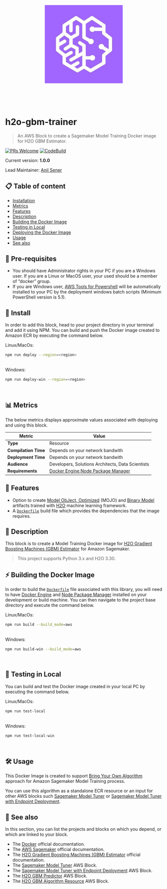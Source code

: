 <br /><br /><br /><br />
<p align="center">
  <img width="250" src="assets/icon.jpg" />
</p><br /><br /><br />

# h2o-gbm-trainer
> An AWS Block to create a Sagemaker Model Training Docker image for H2O GBM Estimator.

[![PRs Welcome](https://img.shields.io/badge/PRs-welcome-brightgreen.svg?style=flat-square)](contributing.md)
[![CodeBuild](https://s3-us-west-2.amazonaws.com/codefactory-us-west-2-prod-default-build-badges/passing.svg)](https://s3-us-west-2.amazonaws.com/codefactory-us-west-2-prod-default-build-badges/passing.svg)

Current version: **1.0.0**

Lead Maintainer: [Anil Sener](mailto:senera@amazon.com)

## 📋 Table of content

 - [Installation](#-install)
 - [Metrics](#-metrics)
 - [Features](#-features)
 - [Description](#-description)
 - [Building the Docker Image](#-building-the-docker-image)
 - [Testing in Local](#-testing-in-local)
 - [Deploying the Docker Image](#-deploying-the-docker-image)
 - [Usage](#-usage)
 - [See also](#-see-also)

## 🎒 Pre-requisites

 - You should have Administrator rights in your PC if you are a Windows user. If you are a Linux or MacOS user, your used should be a member of “docker” group.
 - If you are Windows user, [AWS Tools for Powershell](https://docs.aws.amazon.com/powershell/latest/userguide/pstools-getting-set-up-windows.html) will be automatically installed to your PC by the deployment windows batch scripts (Minimum PowerShell version is 5.1).

## 🚀 Install

In order to add this block, head to your project directory in your terminal and add it using NPM.
You can build and push the Docker image created to Amazon ECR by executing the command below.

<summary>Linux/MacOs:</summary>

```sh
npm run deploy --region=<region>
```
<br />

<summary>Windows:</summary>

```sh
npm run deploy-win --region=<region>
```
<br />

## 📊 Metrics

The below metrics displays approximate values associated with deploying and using this block.

Metric | Value
------ | ------
**Type** | Resource
**Compilation Time** | Depends on your network bandwith
**Deployment Time** | Depends on your network bandwith
**Audience** | Developers, Solutions Architects, Data Scientists
**Requirements** | [Docker Engine](https://docs.docker.com/engine/install/),[Node Package Manager](https://www.npmjs.com/get-npm)

## 🔖 Features

 - Option to create [Model ObJect, Optimized](https://www.h2o.ai/community/glossary/model-object-optimized-mojo) (MOJO) and [Binary Model](https://docs.h2o.ai/h2o/latest-stable/h2o-docs/save-and-load-model.html#binary-models) artifacts trained with [H2O](https://www.h2o.ai/) machine learning framework.
 - A [`Dockerfile`](./Dockerfile) build file which provides the dependencies that the image requires.

## 🔰 Description

This block is to create a Model Training Docker image for [H2O Gradient Boosting Machines (GBM) Estimator](https://www.google.com/url?sa=t&rct=j&q=&esrc=s&source=web&cd=&cad=rja&uact=8&ved=2ahUKEwiHhOn5l4nrAhViTRUIHT51BjsQFjAAegQIARAC&url=https%3A%2F%2Fdocs.h2o.ai%2Fh2o%2Flatest-stable%2Fh2o-docs%2Fdata-science%2Fgbm.html&usg=AOvVaw1kTu8JkgeTw_lasTS927vl) for Amazon Sagemaker.

> This project supports Python 3.x and H2O 3.30.

## ⚡️ Building the Docker Image

In order to build the [`Dockerfile`](./Dockerfile) file associated with this library, you will need to have [Docker Engine](https://docs.docker.com/engine/install/) and [Node Package Manager](https://www.npmjs.com/get-npm) installed on your development or build machine. You can then navigate to the project base directory and execute the command below.

<summary>Linux/MacOs:</summary>

```sh
npm run build --build_mode=aws
```
<br />

<summary>Windows:</summary>

```sh
npm run build-win --build_mode=aws
```
<br />

## 🔖 Testing in Local

You can build and test the Docker image created in your local PC by executing the command below.

<summary>Linux/MacOs:</summary>

```sh
npm run test-local
```
<br />

<summary>Windows:</summary>

```sh
npm run test-local-win
```
<br />

## 🛠 Usage

This Docker Image is created to support [Bring Your Own Algorithm](https://docs.aws.amazon.com/sagemaker/latest/dg/your-algorithms.html) approach for Amazon Sagemaker Model Training process. 

You can use this algorithm as a standalone ECR resource or an input for other AWS blocks such [Sagemaker Model Tuner](https://github.com/aws-samples/amazon-sagemaker-h2o-blog/tree/master/sagemaker-model-tuner) or [Sagemaker Model Tuner with Endpoint Deployment](https://github.com/aws-samples/amazon-sagemaker-h2o-blog/tree/master/sagemaker-model-tuner-with-endpoint-deployment).

## 👀 See also

In this section, you can list the projects and blocks on which you depend, or which are linked to your block.

 - The [Docker](https://docs.docker.com/) official documentation.
 - The [AWS Sagemaker](https://docs.aws.amazon.com/sagemaker/latest/dg/whatis.html) official documentation.
 - The [H2O Gradient Boosting Machines (GBM) Estimator](https://www.google.com/url?sa=t&rct=j&q=&esrc=s&source=web&cd=&cad=rja&uact=8&ved=2ahUKEwiHhOn5l4nrAhViTRUIHT51BjsQFjAAegQIARAC&url=https%3A%2F%2Fdocs.h2o.ai%2Fh2o%2Flatest-stable%2Fh2o-docs%2Fdata-science%2Fgbm.html&usg=AOvVaw1kTu8JkgeTw_lasTS927vl) official documentation.
 - The [Sagemaker Model Tuner](https://github.com/aws-samples/amazon-sagemaker-h2o-blog/tree/master/sagemaker-model-tuner) AWS Block.
 - The [Sagemaker Model Tuner with Endpoint Deployment](https://github.com/aws-samples/amazon-sagemaker-h2o-blog/tree/master/sagemaker-model-tuner-with-endpoint-deployment) AWS Block.
 - The [H2O GBM Predictor](https://github.com/aws-samples/amazon-sagemaker-h2o-blog/tree/master/h2o-gbm-predictor) AWS Block.
 - The [H2O GBM Algorithm Resource](https://github.com/aws-samples/amazon-sagemaker-h2o-blog/tree/master/h2o-gbm-algorithm-resource) AWS Block.